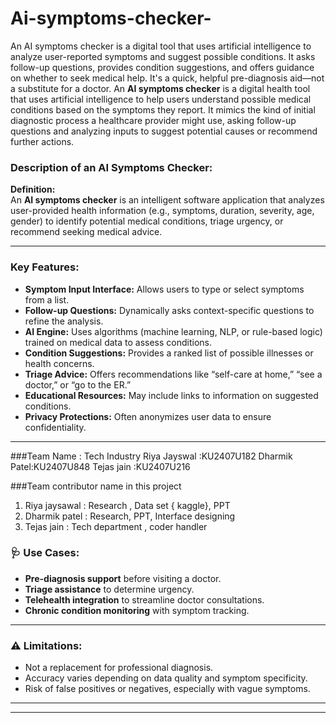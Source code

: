 # Ai-symptoms-checker-
An AI symptoms checker is a digital tool that uses artificial intelligence to analyze user-reported symptoms and suggest possible conditions. It asks follow-up questions, provides condition suggestions, and offers guidance on whether to seek medical help. It's a quick, helpful pre-diagnosis aid—not a substitute for a doctor.
An **AI symptoms checker** is a digital health tool that uses artificial intelligence to help users understand possible medical conditions based on the symptoms they report. It mimics the kind of initial diagnostic process a healthcare provider might use, asking follow-up questions and analyzing inputs to suggest potential causes or recommend further actions.

###  Description of an AI Symptoms Checker:

**Definition:**  
An **AI symptoms checker** is an intelligent software application that analyzes user-provided health information (e.g., symptoms, duration, severity, age, gender) to identify potential medical conditions, triage urgency, or recommend seeking medical advice.

---

###  Key Features:

- **Symptom Input Interface:** Allows users to type or select symptoms from a list.
- **Follow-up Questions:** Dynamically asks context-specific questions to refine the analysis.
- **AI Engine:** Uses algorithms (machine learning, NLP, or rule-based logic) trained on medical data to assess conditions.
- **Condition Suggestions:** Provides a ranked list of possible illnesses or health concerns.
- **Triage Advice:** Offers recommendations like “self-care at home,” “see a doctor,” or “go to the ER.”
- **Educational Resources:** May include links to information on suggested conditions.
- **Privacy Protections:** Often anonymizes user data to ensure confidentiality.

---
###Team Name : Tech Industry 
Riya Jayswal :KU2407U182 
Dharmik Patel:KU2407U848
Tejas jain :KU2407U216 

###Team contributor name in this project 
1. Riya jaysawal : Research , Data set { kaggle}, PPT
2. Dharmik patel : Research, PPT, Interface designing
3. Tejas jain : Tech department , coder handler






### 🩺 Use Cases: 

- **Pre-diagnosis support** before visiting a doctor.
- **Triage assistance** to determine urgency.
- **Telehealth integration** to streamline doctor consultations.
- **Chronic condition monitoring** with symptom tracking.

---

### ⚠️ Limitations:

- Not a replacement for professional diagnosis.
- Accuracy varies depending on data quality and symptom specificity.
- Risk of false positives or negatives, especially with vague symptoms.




---


---



